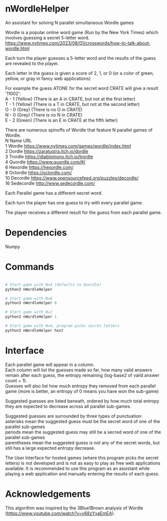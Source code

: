# nWordleHelper
An assistant for solving N parallel simultaneous Wordle games 

Wordle is a popular online word game (Run by the New York Times) which involves guessing a secret 5-letter word. 
https://www.nytimes.com/2023/08/01/crosswords/how-to-talk-about-wordle.html 

Each turn the player guesses a 5-letter word and the results of the guess are revealed to the player. 

Each letter in the guess is given a score of 2, 1, or 0 (or a color of green, yellow, or gray in fancy web applications) 

For example the guess ATONE for the secret word CRATE will give a result '11002': \
A - 1 (Yellow)   (There is an A in CRATE, but not at the first letter) \
T - 1 (Yellow)   (There is a T in CRATE, but not at the second letter) \
O - 0 (Grey)     (There is no O in CRATE) \
N - 0 (Grey)     (There is no N in CRATE) \
E - 2 (Green)    (There is an E in CRATE at the fifth letter) 

There are numerous spinoffs of Wordle that feature N parallel games of Wordle. \
N     Name        URL \
1     Wordle      https://www.nytimes.com/games/wordle/index.html \
2     Dordle      https://zaratustra.itch.io/dordle \
3     Trordle     https://diablomono.itch.io/trordle \
4     Quordle     https://www.quordle.com/#/ \
6     Hexordle    https://hexordle.com/ \
8     Octordle    https://octordle.com/ \
10    Decordle    https://www.opensourcefeed.org/puzzles/decordle/ \
16    Sedecordle  http://www.sedecordle.com/ 

Each Parallel game has a different secret word. 

Each turn the player has one guess to try with every parallel game. 

The player receives a different result for the guess from each parallel game. 

# Dependencies

Numpy

# Commands

```python

# Start game with N=4 (defaults to Quordle)
python3 nWordleHelper

# Start game with N=6
python3 nWordleHelper 6

# Start game with N=1
python3 nWordleHelper 1

# Start game with N=4, program picks secret letters
python3 nWordleHelper host

```


# Interface

Each parallel game will appear in a column. \
Each column will list the guesses made so far, how many valid answers remain after each guess, the entropy remaining (log-base2 of  valid answer count + 1). \
Guesses will also list how much entropy they removed from each parallel game (more is better, an entropy of 0 means you have won the sub-game) 

Suggested guesses are listed beneath, ordered by how much total entropy they are expected to decrease across all parallel sub-games. 

Suggested guesses are surrounded by three types of punctuation: \
asterisks mean the suggested guess must be the secret word of one of the parallel sub-games \
periods mean the suggested guess may still be a secred word of one of the parallel sub-games \
parentheses mean the suggested guess is not any of the secret words, but still has a large expected entropy decrease. 

The User Interface for hosted games (where this program picks the secret letters) is not developed and is not as easy to play as free web applications available. It is recommended to use this program as an assistant while playing a web application and manually entering the results of each guess.

# Acknowledgements

This algorithm was inspired by the 3Blue1Brown analysis of Wordle (https://www.youtube.com/watch?v=v68zYyaEmEA). 
